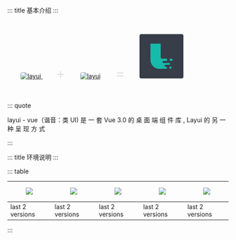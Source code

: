 ::: title 基本介绍
:::

<br>
  <p>
    <a href="http://www.layui-vue.com" style="margin-left:30px;">
      <img src="https://unpkg.com/outeres@0.0.6/img/layui/icon-1.png" alt="layui" width="100" style="border-radius:4px;">
    </a>
    <span style="font-size:32px;color:#e2e2e2;margin:30px;">+</span>
    <a href="http://www.layui-vue.com" style="display:inline-block;">
      <img src="https://qn.antdv.com/vue.png" alt="layui" width="100" style="border-radius:4px;">
    </a>
    <span style="font-size:32px;color:#e2e2e2;margin:30px;">=</span>
    <a href="http://www.layui-vue.com" style="display:inline-block;">
      <img src="../../../assets/logo.jpg" alt="layui" width="100" style="border-radius:4px;">
    </a>
  </p>
<br>

::: quote

layui - vue（谐音：类 UI) 是 一 套 Vue 3.0 的 桌 面 端 组 件 库 , Layui 的 另 一 种 呈 现 方 式

:::

<lay-timeline>
  <lay-timeline-item title="2022年，layui-vue 里程碑版本 1.0.0 发布" simple></lay-timeline-item>
  <lay-timeline-item title="2017年，layui 里程碑版本 2.0 发布" simple></lay-timeline-item>
  <lay-timeline-item title="2016年，layui 首个版本发布" simple></lay-timeline-item>
  <lay-timeline-item title="2015年，layui 孵化" simple></lay-timeline-item>
</lay-timeline>

::: title 环境说明
:::

::: table

| <img src="https://raw.githubusercontent.com/alrra/browser-logos/master/src/edge/edge_48x48.png" style="margin: 10px"/> | <img src="https://raw.githubusercontent.com/alrra/browser-logos/master/src/firefox/firefox_48x48.png" style="margin: 10px"/> | <img src="https://raw.githubusercontent.com/alrra/browser-logos/master/src/chrome/chrome_48x48.png" style="margin: 10px"/> | <img src="https://raw.githubusercontent.com/alrra/browser-logos/master/src/safari/safari_48x48.png" style="margin: 10px"/> | <img src="https://raw.githubusercontent.com/alrra/browser-logos/master/src/opera/opera_48x48.png" style="margin: 10px"/> |
| ------- | ------- | ------- | ------- | ------- | 
| last 2 versions | last 2 versions | last 2 versions | last 2 versions | last 2 versions |  

:::